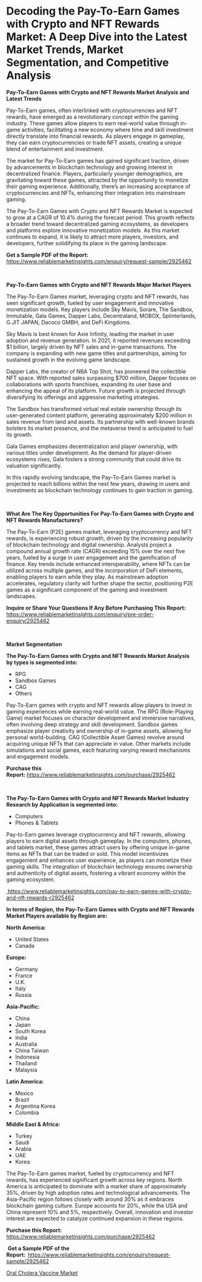 <p><h1>Decoding the Pay-To-Earn Games with Crypto and NFT Rewards Market: A Deep Dive into the Latest Market Trends, Market Segmentation, and Competitive Analysis</h1></p><p><strong>Pay-To-Earn Games with Crypto and NFT Rewards Market Analysis and Latest Trends</strong></p>
<p><p>Pay-To-Earn games, often interlinked with cryptocurrencies and NFT rewards, have emerged as a revolutionary concept within the gaming industry. These games allow players to earn real-world value through in-game activities, facilitating a new economy where time and skill investment directly translate into financial rewards. As players engage in gameplay, they can earn cryptocurrencies or trade NFT assets, creating a unique blend of entertainment and investment.</p><p>The market for Pay-To-Earn games has gained significant traction, driven by advancements in blockchain technology and growing interest in decentralized finance. Players, particularly younger demographics, are gravitating toward these games, attracted by the opportunity to monetize their gaming experience. Additionally, there’s an increasing acceptance of cryptocurrencies and NFTs, enhancing their integration into mainstream gaming.</p><p>The Pay-To-Earn Games with Crypto and NFT Rewards Market is expected to grow at a CAGR of 10.4% during the forecast period. This growth reflects a broader trend toward decentralized gaming ecosystems, as developers and platforms explore innovative monetization models. As this market continues to expand, it is likely to attract more players, investors, and developers, further solidifying its place in the gaming landscape.</p></p>
<p><strong>Get a Sample PDF of the Report:&nbsp;</strong> <a href="https://www.reliablemarketinsights.com/enquiry/request-sample/2925462?utm_campaign=3164&utm_medium=2&utm_source=Github&utm_content=ia&utm_term=12032025&utm_id=pay-to-earn-games-with-crypto-and-nft-rewards">https://www.reliablemarketinsights.com/enquiry/request-sample/2925462</a></p>
<p>&nbsp;</p>
<p><strong>Pay-To-Earn Games with Crypto and NFT Rewards Major Market Players</strong></p>
<p><p>The Pay-To-Earn Games market, leveraging crypto and NFT rewards, has seen significant growth, fueled by user engagement and innovative monetization models. Key players include Sky Mavis, Sorare, The Sandbox, Immutable, Gala Games, Dapper Labs, Decentraland, MOBOX, Splinterlands, G.JIT JAPAN, Dacoco GMBH, and DeFi Kingdoms.</p><p>Sky Mavis is best known for Axie Infinity, leading the market in user adoption and revenue generation. In 2021, it reported revenues exceeding $1 billion, largely driven by NFT sales and in-game transactions. The company is expanding with new game titles and partnerships, aiming for sustained growth in the evolving game landscape.</p><p>Dapper Labs, the creator of NBA Top Shot, has pioneered the collectible NFT space. With reported sales surpassing $700 million, Dapper focuses on collaborations with sports franchises, expanding its user base and enhancing the appeal of its platform. Future growth is projected through diversifying its offerings and aggressive marketing strategies.</p><p>The Sandbox has transformed virtual real estate ownership through its user-generated content platform, generating approximately $200 million in sales revenue from land and assets. Its partnership with well-known brands bolsters its market presence, and the metaverse trend is anticipated to fuel its growth.</p><p>Gala Games emphasizes decentralization and player ownership, with various titles under development. As the demand for player-driven ecosystems rises, Gala fosters a strong community that could drive its valuation significantly.</p><p>In this rapidly evolving landscape, the Pay-To-Earn Games market is projected to reach billions within the next few years, drawing in users and investments as blockchain technology continues to gain traction in gaming.</p></p>
<p>&nbsp;</p>
<p><strong>What Are The Key Opportunities For Pay-To-Earn Games with Crypto and NFT Rewards Manufacturers?</strong></p>
<p><p>The Pay-To-Earn (P2E) games market, leveraging cryptocurrency and NFT rewards, is experiencing robust growth, driven by the increasing popularity of blockchain technology and digital ownership. Analysts project a compound annual growth rate (CAGR) exceeding 15% over the next five years, fueled by a surge in user engagement and the gamification of finance. Key trends include enhanced interoperability, where NFTs can be utilized across multiple games, and the incorporation of DeFi elements, enabling players to earn while they play. As mainstream adoption accelerates, regulatory clarity will further shape the sector, positioning P2E games as a significant component of the gaming and investment landscapes.</p></p>
<p><strong>Inquire or Share Your Questions If Any Before Purchasing This Report:</strong> <a href="https://www.reliablemarketinsights.com/enquiry/pre-order-enquiry/2925462?utm_campaign=3164&utm_medium=2&utm_source=Github&utm_content=ia&utm_term=12032025&utm_id=pay-to-earn-games-with-crypto-and-nft-rewards">https://www.reliablemarketinsights.com/enquiry/pre-order-enquiry/2925462</a></p>
<p>&nbsp;</p>
<p><strong>Market Segmentation</strong></p>
<p><strong>The Pay-To-Earn Games with Crypto and NFT Rewards Market Analysis by types is segmented into:</strong></p>
<p><ul><li>RPG</li><li>Sandbox Games</li><li>CAG</li><li>Others</li></ul></p>
<p><p>Pay-To-Earn games with crypto and NFT rewards allow players to invest in gaming experiences while earning real-world value. The RPG (Role-Playing Game) market focuses on character development and immersive narratives, often involving deep strategy and skill development. Sandbox games emphasize player creativity and ownership of in-game assets, allowing for personal world-building. CAG (Collectible Asset Games) revolve around acquiring unique NFTs that can appreciate in value. Other markets include simulations and social games, each featuring varying reward mechanisms and engagement models.</p></p>
<p><strong>Purchase this Report:&nbsp;</strong><a href="https://www.reliablemarketinsights.com/purchase/2925462?utm_campaign=3164&utm_medium=2&utm_source=Github&utm_content=ia&utm_term=12032025&utm_id=pay-to-earn-games-with-crypto-and-nft-rewards">https://www.reliablemarketinsights.com/purchase/2925462</a></p>
<p>&nbsp;</p>
<p><strong>The Pay-To-Earn Games with Crypto and NFT Rewards Market Industry Research by Application is segmented into:</strong></p>
<p><ul><li>Computers</li><li>Phones & Tablets</li></ul></p>
<p><p>Pay-to-Earn games leverage cryptocurrency and NFT rewards, allowing players to earn digital assets through gameplay. In the computers, phones, and tablets market, these games attract users by offering unique in-game items as NFTs that can be traded or sold. This model incentivizes engagement and enhances user experience, as players can monetize their gaming skills. The integration of blockchain technology ensures ownership and authenticity of digital assets, fostering a vibrant economy within the gaming ecosystem.</p></p>
<p><a href="https://www.reliablemarketinsights.com/pay-to-earn-games-with-crypto-and-nft-rewards-r2925462?utm_campaign=3164&utm_medium=2&utm_source=Github&utm_content=ia&utm_term=12032025&utm_id=pay-to-earn-games-with-crypto-and-nft-rewards">&nbsp;https://www.reliablemarketinsights.com/pay-to-earn-games-with-crypto-and-nft-rewards-r2925462</a></p>
<p><strong>In terms of Region, the Pay-To-Earn Games with Crypto and NFT Rewards Market Players available by Region are:</strong></p>
<p>
    <p> <strong> North America: </strong>
        <ul>
            <li>United States</li>
            <li>Canada</li>
        </ul>
        </p> 
    <p> <strong> Europe: </strong>
        <ul>
            <li>Germany</li>
            <li>France</li>
            <li>U.K.</li>
            <li>Italy</li>
            <li>Russia</li>
        </ul>
        </p> 
    <p> <strong> Asia-Pacific: </strong>
        <ul>
            <li>China</li>
            <li>Japan</li>
            <li>South Korea</li>
            <li>India</li>
            <li>Australia</li>
            <li>China Taiwan</li>
            <li>Indonesia</li>
            <li>Thailand</li>
            <li>Malaysia</li>
        </ul>
        </p> 
    <p> <strong> Latin America: </strong>
        <ul>
            <li>Mexico</li>
            <li>Brazil</li>
            <li>Argentina Korea</li>
            <li>Colombia</li>
        </ul>
        </p> 
    <p> <strong> Middle East & Africa: </strong>
        <ul>
            <li>Turkey</li>
            <li>Saudi</li>
            <li>Arabia</li>
            <li>UAE</li>
            <li>Korea</li>
        </ul>
    </p>
    </p>
<p><p>The Pay-To-Earn games market, fueled by cryptocurrency and NFT rewards, has experienced significant growth across key regions. North America is anticipated to dominate with a market share of approximately 35%, driven by high adoption rates and technological advancements. The Asia-Pacific region follows closely with around 30% as it embraces blockchain gaming culture. Europe accounts for 20%, while the USA and China represent 10% and 5%, respectively. Overall, innovation and investor interest are expected to catalyze continued expansion in these regions.</p></p>
<p><strong>Purchase this Report: </strong><a href="https://www.reliablemarketinsights.com/purchase/2925462?utm_campaign=3164&utm_medium=2&utm_source=Github&utm_content=ia&utm_term=12032025&utm_id=pay-to-earn-games-with-crypto-and-nft-rewards">https://www.reliablemarketinsights.com/purchase/2925462</a></p>
<p>&nbsp;<strong>Get a Sample PDF of the Report:&nbsp;&nbsp;</strong><a href="https://www.reliablemarketinsights.com/enquiry/request-sample/2925462?utm_campaign=3164&utm_medium=2&utm_source=Github&utm_content=ia&utm_term=12032025&utm_id=pay-to-earn-games-with-crypto-and-nft-rewards">https://www.reliablemarketinsights.com/enquiry/request-sample/2925462</a></p>
<p><strong></strong></p>
<p><p><a href="https://github.com/muhjanaidu/Market-Research-Report-List-1/blob/main/oral-cholera-vaccine-market.md?utm_campaign=3164&utm_medium=2&utm_source=Github&utm_content=ia&utm_term=12032025&utm_id=pay-to-earn-games-with-crypto-and-nft-rewards">Oral Cholera Vaccine Market</a></p></p>